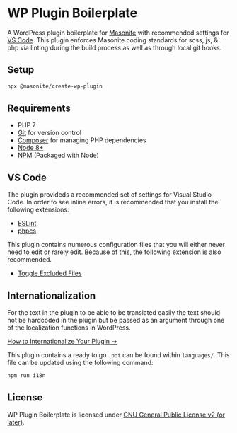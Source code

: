 # WP Plugin Boilerplate

A WordPress plugin boilerplate for [Masonite](https://www.masonite.com) with recommended settings for [VS Code](https://code.visualstudio.com/). This plugin enforces Masonite coding standards for scss, js, & php via linting during the build process as well as through local git hooks.

## Setup

```sh
npx @masonite/create-wp-plugin
```

## Requirements

- PHP 7
- [Git](https://git-scm.com/) for version control
- [Composer](https://getcomposer.org/) for managing PHP dependencies
- [Node 8+](https://nodejs.org)
- [NPM](https://www.npmjs.com/) (Packaged with Node)

## VS Code

The plugin provideds a recommended set of settings for Visual Studio Code. In order to see inline errors, it is recommended that you install the following extensions:

- [ESLint](https://marketplace.visualstudio.com/items?itemName=dbaeumer.vscode-eslint)
- [phpcs](https://marketplace.visualstudio.com/items?itemName=ikappas.phpcs)

This plugin contains numerous configuration files that you will either never need to edit or rarely edit. Because of this, the following extension is also recommended.

- [Toggle Excluded Files](https://marketplace.visualstudio.com/items?itemName=eamodio.toggle-excluded-files)

## Internationalization

For the text in the plugin to be able to be translated easily the text should not be hardcoded in the plugin but be passed as an argument through one of the localization functions in WordPress.

[How to Internationalize Your Plugin →](https://developer.wordpress.org/plugins/internationalization/how-to-internationalize-your-plugin/)

This plugin contains a ready to go `.pot` can be found within `languages/`. This file can be updated using the following command:

```sh
npm run i18n
```

## License

WP Plugin Boilerplate is licensed under [GNU General Public License v2 (or later)](./LICENSE).
